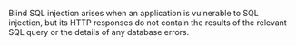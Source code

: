 Blind SQL injection arises when an application is vulnerable to SQL injection, but its HTTP responses do not contain the results of the relevant SQL query or the details of any database errors.